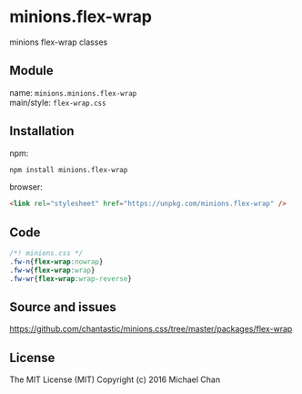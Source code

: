 # minions.flex-wrap
minions flex-wrap classes

## Module
name: `minions.minions.flex-wrap`  
main/style: `flex-wrap.css`  

## Installation
npm:
```bash
npm install minions.flex-wrap
```

browser:
```html
<link rel="stylesheet" href="https://unpkg.com/minions.flex-wrap" />
```

## Code
```css
/*! minions.css */
.fw-n{flex-wrap:nowrap}
.fw-w{flex-wrap:wrap}
.fw-wr{flex-wrap:wrap-reverse}

```

## Source and issues

https://github.com/chantastic/minions.css/tree/master/packages/flex-wrap

## License

The MIT License (MIT)
Copyright (c) 2016 Michael Chan